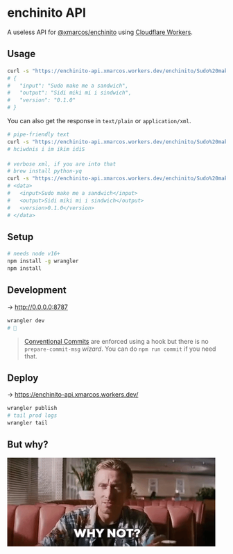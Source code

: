 # enchinito API

A useless API for [@xmarcos/enchinito](https://github.com/xmarcos/enchinito) using [Cloudflare Workers](https://workers.cloudflare.com/).

## Usage

```bash
curl -s "https://enchinito-api.xmarcos.workers.dev/enchinito/Sudo%20make%20me%20a%20sandwich" | jq .
# {
#   "input": "Sudo make me a sandwich",
#   "output": "Sidi miki mi i sindwich",
#   "version": "0.1.0"
# }
```

You can also get the response in `text/plain` or `application/xml`.

```bash
# pipe-friendly text
curl -s "https://enchinito-api.xmarcos.workers.dev/enchinito/Sudo%20make%20me%20a%20sandwich" -H "Accept: text/plain" | rev
# hciwdnis i im ikim idiS

# verbose xml, if you are into that
# brew install python-yq
curl -s "https://enchinito-api.xmarcos.workers.dev/enchinito/Sudo%20make%20me%20a%20sandwich" -H "Accept: application/xml" | xq
# <data>
#   <input>Sudo make me a sandwich</input>
#   <output>Sidi miki mi i sindwich</output>
#   <version>0.1.0</version>
# </data>
```

## Setup

```bash
# needs node v16+
npm install -g wrangler
npm install
```

## Development

→ <http://0.0.0.0:8787>

```bash
wrangler dev
# 🤞
```

> [Conventional Commits](https://www.conventionalcommits.org/en/about/) are enforced using a hook but there is no `prepare-commit-msg` _wizard_. You can do `npm run commit` if you need that.

## Deploy

→ <https://enchinito-api.xmarcos.workers.dev/>

```bash
wrangler publish
# tail prod logs
wrangler tail
```

## But why?

<img src="images/why-not.gif" />
